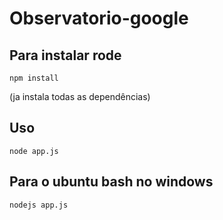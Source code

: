# Observatorio-google


## Para instalar rode
```
npm install
```
(ja instala todas as dependências)
## Uso
```
node app.js
```
## Para o ubuntu bash no windows
```
nodejs app.js
```

